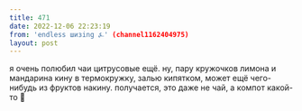 ```yaml
---
title: 471
date: 2022-12-06 22:23:19
from: 'endless шизing ⍼' (channel1162404975)
layout: post
---
```


я очень полюбил чаи цитрусовые ещё. ну, пару кружочков лимона и мандарина кину в термокружку, залью кипятком, может ещё чего-нибудь из фруктов накину. получается, это даже не чай, а компот какой-то 🍵
